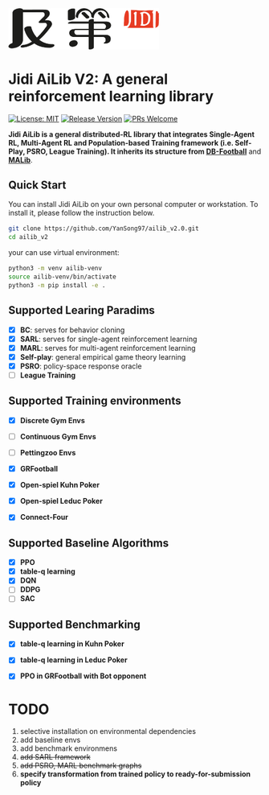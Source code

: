 
<img src="imgs/Jidi%20logo.png" width='300px'>


# Jidi AiLib V2: A general reinforcement learning library
[![License: MIT](https://img.shields.io/badge/License-MIT-yellow.svg)](https://opensource.org/licenses/MIT) 
[![Release Version](https://img.shields.io/badge/release-2.0-red.svg)]()
[![PRs Welcome](https://img.shields.io/badge/PRs-welcome-brightgreen.svg)]()

**Jidi AiLib is a general distributed-RL library that integrates  Single-Agent RL, Multi-Agent RL and Population-based 
Training framework (i.e. Self-Play, PSRO, League Training). It inherits its structure 
from [DB-Football](https://github.com/Shanghai-Digital-Brain-Laboratory/DB-Football)** and **[MALib](https://github.com/sjtu-marl/malib)**.


## Quick Start

You can install Jidi AiLib on your own personal computer or workstation. To install it, please follow the instruction below.

```bash
git clone https://github.com/YanSong97/ailib_v2.0.git
cd ailib_v2
```

your can use virtual environment:
```bash
python3 -m venv ailib-venv
source ailib-venv/bin/activate
python3 -m pip install -e .
```


## Supported Learing Paradims
- [x] **BC**: serves for behavior cloning
- [x] **SARL**: serves for single-agent reinforcement learning
- [x] **MARL**: serves for multi-agent reinforcement learning
- [x] **Self-play**: general empirical game theory learning
- [x] **PSRO**: policy-space response oracle
- [ ] **League Training**

## Supported Training environments
- [x] **Discrete Gym Envs**
- [ ] **Continuous Gym Envs**
- [ ] **Pettingzoo Envs**
- [x] **GRFootball**
- [x] **Open-spiel Kuhn Poker**
- [x] **Open-spiel Leduc Poker**
- [x] **Connect-Four**


## Supported Baseline Algorithms
- [x] **PPO**
- [x] **table-q learning**
- [x] **DQN**
- [ ] **DDPG**
- [ ] **SAC**

## Supported Benchmarking
- [x] **table-q learning in Kuhn Poker**
- [x] **table-q learning in Leduc Poker**
- [x] **PPO in GRFootball with Bot opponent**




# TODO
1. selective installation on environmental dependencies
2. add baseline envs
3. add benchmark environmens
4. ~~add SARL framework~~
5. ~~add PSRO, MARL benchmark graphs~~
6. **specify transformation from trained policy to ready-for-submission policy**
